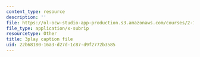 ```yaml
---
content_type: resource
description: ''
file: https://ol-ocw-studio-app-production.s3.amazonaws.com/courses/2-71-optics-spring-2009/22b6818016a3d27d1c87d9f2772b3585_vcqPRPkyWPU.srt
file_type: application/x-subrip
resourcetype: Other
title: 3play caption file
uid: 22b68180-16a3-d27d-1c87-d9f2772b3585
---
```

